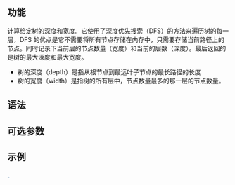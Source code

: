 ## 功能

计算给定树的深度和宽度。它使用了深度优先搜索（DFS）的方法来遍历树的每一层，DFS 的优点是它不需要将所有节点存储在内存中，只需要存储当前路径上的节点。同时记录下当前层的节点数量（宽度）和当前的层数（深度）。最后返回的是树的最大深度和最大宽度。

- 树的深度（depth）是指从根节点到最远叶子节点的最长路径的长度
- 树的宽度（width）是指树的所有层中，节点数量最多的那一层的节点数量。

## 语法

## 可选参数

## 示例

```TypeScript

`